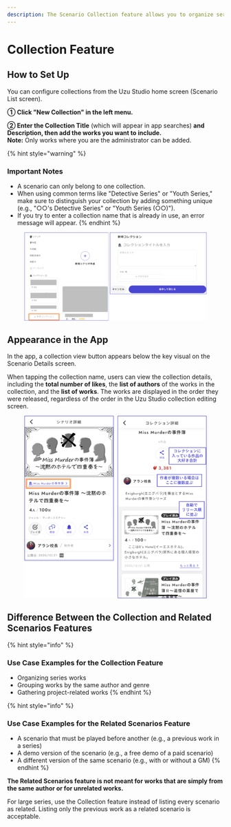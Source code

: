 ```yaml
---
description: The Scenario Collection feature allows you to organize series or project works.
---
```


# Collection Feature

## How to Set Up

You can configure collections from the Uzu Studio home screen (Scenario List screen).

**① Click "New Collection" in the left menu.**

**② Enter the Collection Title** (which will appear in app searches) **and Description, then add the works you want to include.**  
**Note:** Only works where you are the administrator can be added.

{% hint style="warning" %}

### Important Notes

- A scenario can only belong to one collection.
- When using common terms like "Detective Series" or "Youth Series," make sure to distinguish your collection by adding something unique (e.g., "○○'s Detective Series" or "Youth Series (○○)").
- If you try to enter a collection name that is already in use, an error message will appear.
  {% endhint %}

<figure><img src="../.gitbook/assets/image (145).png" alt=""><figcaption></figcaption></figure>

## Appearance in the App

In the app, a collection view button appears below the key visual on the Scenario Details screen.

When tapping the collection name, users can view the collection details, including the **total number of likes**, the **list of authors** of the works in the collection, and the **list of works**. The works are displayed in the order they were released, regardless of the order in the Uzu Studio collection editing screen.

<figure><img src="../.gitbook/assets/image (146).png" alt=""><figcaption></figcaption></figure>

## Difference Between the Collection and Related Scenarios Features

{% hint style="info" %}

### Use Case Examples for the Collection Feature

- Organizing series works
- Grouping works by the same author and genre
- Gathering project-related works
  {% endhint %}

{% hint style="info" %}

### Use Case Examples for the Related Scenarios Feature

- A scenario that must be played before another (e.g., a previous work in a series)
- A demo version of the scenario (e.g., a free demo of a paid scenario)
- A different version of the same scenario (e.g., with or without a GM)
  {% endhint %}

**The Related Scenarios feature is not meant for works that are simply from the same author or for unrelated works.**

For large series, use the Collection feature instead of listing every scenario as related. Listing only the previous work as a related scenario is acceptable.
